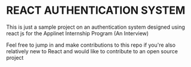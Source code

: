 # REACT AUTHENTICATION SYSTEM

This is just a sample project on an authentication system designed using react js for the Applinet Internship Program (An Interview)

Feel free to jump in and make contributions to this repo if you're also relatively new to React and would like to contribute to an open source project